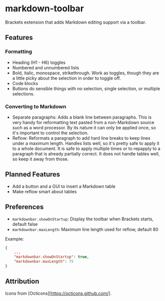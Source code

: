 # markdown-toolbar

Brackets extension that adds Markdown editing support via a toolbar.

## Features

### Formatting

* Heading (H1 - H6) toggles
* Numbered and unnumbered lists
* Bold, italic, monospace, strikethrough. Work as toggles, though
  they are a little picky about the selection in order to toggle off.
* Code blocks
* Buttons do sensible things with no selection, single selection,
  or multiple selections.

### Converting to Markdown

* Separate paragraphs: Adds a blank line between paragraphs. This is
  very handy for reformatting text pasted from a non-Markdown source
  such as a word processor. By its nature it can only be applied once,
  so it's important to control the selection.
* Reflow: Reformats a paragraph to add hard line breaks to keep lines
  under a maximum length. Handles lists well, so it's pretty safe to
  apply it to a whole document. It is safe to apply multiple times or
  to repapply to a paragraph that is already partially correct. It does not
  handle tables well, so keep it away from those.

## Planned Features

* Add a button and a GUI to insert a Markdown table
* Make reflow smart about tables

## Preferences

* `markdownbar.showOnStartup`: Display the toolbar when Brackets starts, default false
* `markdownbar.maxLength`: Maximum line length used for reflow, default 80

Example:

```json
{
    ...
    "markdownbar.showOnStartup": true,
    "markdownbar.maxLength": 75
}
```

## Attribution

Icons from [Octicons][https://octicons.github.com/].


